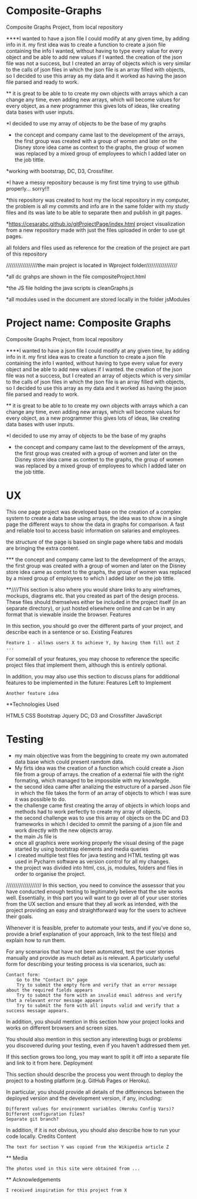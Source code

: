 # Composite-Graphs
Composite Graphs Project, from local repository

****I wanted to have a json file I could modify at any given time, by adding info in it.
my first idea was to create a function to create a json file containing the info I wanted, without having to type every value
for every object and be able to add new values if I wanted. 
the creation of the json file was not a success, but I created an array of objects which is very similar to
the calls of json files in which the json file is an array filled with objects, so I decided to use this array as my data and it worked as having the jason file parsed and ready to work.

** it is great to be able to to create my own objects with arrays which a can change any time, even adding new arrays, which will become values for every object, as a new programmer this gives lots of ideas, like creating data bases with user inputs.

*I decided to use my array of objects to be the base of my graphs

* the concept and company came last to the development of the arrays, the first group was created with a group of women and later on the Disney store idea came as context to the graphs, the group of women was replaced by a mixed group of employees to which I added later on the job tittle.

*working with bootstrap, DC, D3, Crossfilter.

*I have a messy repository because is my first time trying to use github properly... sorry!!!

*this repository was created to host my the local repository in my computer, the problem is all my commits and info are in the same folder with my study files and its was late to be able to separate then and publish in git pages.

*https://cesarabc.github.io/gitProjectPage/index.html project visualization from a new repository made with just the files uploaded in order to use git pages.

all folders and files used as reference for the creation of the project are part of this repository

/////////////////the main project is located in Wproject folder/////////////////

*all dc grahps are shown in the file compositeProject.html

*the JS file holding the java scripts is cleanGraphs.js

*all modules used in the document are stored locally in the folder jsModules


 # Project name: Composite Graphs
 Composite Graphs Project, from local repository
 
****I wanted to have a json file I could modify at any given time, by adding info in it.
my first idea was to create a function to create a json file containing the info I wanted, without having to type every value
for every object and be able to add new values if I wanted. 
the creation of the json file was not a success, but I created an array of objects which is very similar to
the calls of json files in which the json file is an array filled with objects, so I decided to use this array as my data and it worked as having the jason file parsed and ready to work.

** it is great to be able to to create my own objects with arrays which a can change any time, even adding new arrays, which will become values for every object, as a new programmer this gives lots of ideas, like creating data bases with user inputs.

*I decided to use my array of objects to be the base of my graphs

* the concept and company came last to the development of the arrays, the first group was created with a group of women and later on the Disney store idea came as context to the graphs, the group of women was replaced by a mixed group of employees to which I added later on the job tittle.


# UX

This one page project was developed base on the creation of a complex system to create a data base using arrays, the idea was to show in a single page the different ways to show the data in graphs for comparison. A fast and reliable tool to access basic information on salaries and employees.

the structure of the page is based on single page where tabs and modals are bringing the extra content.

*** the concept and company came last to the development of the arrays, the first group was created with a group of women and later on the Disney store idea came as context to the graphs, the group of women was replaced by a mixed group of employees to which I added later on the job tittle.

**////This section is also where you would share links to any wireframes, mockups, diagrams etc. that you created as part of the design process. These files should themselves either be included in the project itself (in an separate directory), or just hosted elsewhere online and can be in any format that is viewable inside the browser.
Features

In this section, you should go over the different parts of your project, and describe each in a sentence or so.
Existing Features

    Feature 1 - allows users X to achieve Y, by having them fill out Z
    ...

For some/all of your features, you may choose to reference the specific project files that implement them, although this is entirely optional.

In addition, you may also use this section to discuss plans for additional features to be implemented in the future:
Features Left to Implement

    Another feature idea

**Technologies Used

HTML5
CSS
Bootstrap
Jquery
DC, D3 and Crossfilter
JavaScript


# Testing

- my main objective was from the beggining to create my own automated data base which could present ramdom data.
- My firts idea was the creation of a function which could create a Json file from a group of arrays. the creation of a external file with the right formating, which managed to be impossible with my knowlegde.
- the second idea came after analizing the estructure of a parsed Json file in which the file takes the form of an array of objects to which I was sure it was possible to do.
- the challenge came first creating the array of objects in which loops and methods had to work perfectly to create my array of objects.
- the second challenge was to use this array of objects on the DC and D3 frameworks in which I decided to ommit the parsing of a json file and work directly with the new objects array.
- the main Js file is 
- once all graphics were working properly the visual desing of the page started by using bootstrap elements and media queries
- I created multiple test files for java testing and HTML testing git was used in Pycharm software as version control for all my changes.
- the project was divided into html, css, js, modules, folders and files in order to organise the project.

///////////////////
In this section, you need to convince the assessor that you have conducted enough testing to legitimately believe that the site works well. Essentially, in this part you will want to go over all of your user stories from the UX section and ensure that they all work as intended, with the project providing an easy and straightforward way for the users to achieve their goals.

Whenever it is feasible, prefer to automate your tests, and if you've done so, provide a brief explanation of your approach, link to the test file(s) and explain how to run them.

For any scenarios that have not been automated, test the user stories manually and provide as much detail as is relevant. A particularly useful form for describing your testing process is via scenarios, such as:

    Contact form:
        Go to the "Contact Us" page
        Try to submit the empty form and verify that an error message about the required fields appears
        Try to submit the form with an invalid email address and verify that a relevant error message appears
        Try to submit the form with all inputs valid and verify that a success message appears.

In addition, you should mention in this section how your project looks and works on different browsers and screen sizes.

You should also mention in this section any interesting bugs or problems you discovered during your testing, even if you haven't addressed them yet.

If this section grows too long, you may want to split it off into a separate file and link to it from here.
Deployment

This section should describe the process you went through to deploy the project to a hosting platform (e.g. GitHub Pages or Heroku).

In particular, you should provide all details of the differences between the deployed version and the development version, if any, including:

    Different values for environment variables (Heroku Config Vars)?
    Different configuration files?
    Separate git branch?

In addition, if it is not obvious, you should also describe how to run your code locally.
Credits
Content

    The text for section Y was copied from the Wikipedia article Z

** Media

    The photos used in this site were obtained from ...

** Acknowledgements

    I received inspiration for this project from X


